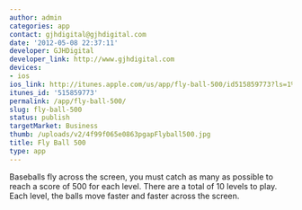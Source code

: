 ```yaml
---
author: admin
categories: app
contact: gjhdigital@gjhdigital.com
date: '2012-05-08 22:37:11'
developer: GJHDigital
developer_link: http://www.gjhdigital.com
devices: 
- ios
ios_link: http://itunes.apple.com/us/app/fly-ball-500/id515859773?ls=1%26mt=8
itunes_id: '515859773'
permalink: /app/fly-ball-500/
slug: fly-ball-500
status: publish
targetMarket: Business
thumb: /uploads/v2/4f99f065e0863pgapFlyball500.jpg
title: Fly Ball 500
type: app
---
```


Baseballs fly across the screen, you must catch as many as possible to reach a score of 500 for each level. There are a total of 10 levels to play. Each level, the balls move faster and faster across the screen.<br />
